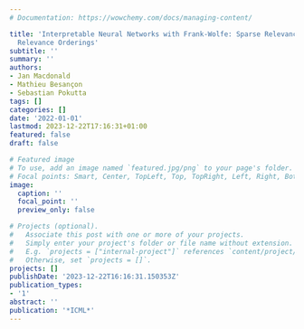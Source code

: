 ```yaml
---
# Documentation: https://wowchemy.com/docs/managing-content/

title: 'Interpretable Neural Networks with Frank-Wolfe: Sparse Relevance Maps and
  Relevance Orderings'
subtitle: ''
summary: ''
authors:
- Jan Macdonald
- Mathieu Besançon
- Sebastian Pokutta
tags: []
categories: []
date: '2022-01-01'
lastmod: 2023-12-22T17:16:31+01:00
featured: false
draft: false

# Featured image
# To use, add an image named `featured.jpg/png` to your page's folder.
# Focal points: Smart, Center, TopLeft, Top, TopRight, Left, Right, BottomLeft, Bottom, BottomRight.
image:
  caption: ''
  focal_point: ''
  preview_only: false

# Projects (optional).
#   Associate this post with one or more of your projects.
#   Simply enter your project's folder or file name without extension.
#   E.g. `projects = ["internal-project"]` references `content/project/deep-learning/index.md`.
#   Otherwise, set `projects = []`.
projects: []
publishDate: '2023-12-22T16:16:31.150353Z'
publication_types:
- '1'
abstract: ''
publication: '*ICML*'
---
```

